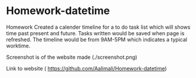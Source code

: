 # Homework-datetime
Homework
Created a calender timeline for a to do task list which will shows time past present and future. Tasks written would be saved when page is refreshed. The timeline would be from 9AM-5PM which indicates a typical worktime. 

Screenshot is of the website made 
(./screenshot.png)

Link to website ( https://github.com/Aalimali/Homework-datetime)
